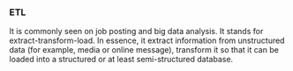 ### ETL
It is commonly seen on job posting and big data analysis. It stands for extract-transform-load. In essence, it extract information
from unstructured data (for example, media or online message), transform it so that it can be loaded into a structured or at
least semi-structured database.
